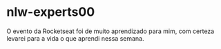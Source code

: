 # nlw-experts00
O evento da Rocketseat foi de muito aprendizado para mim, com certeza levarei para a vida o que aprendi nessa semana.
